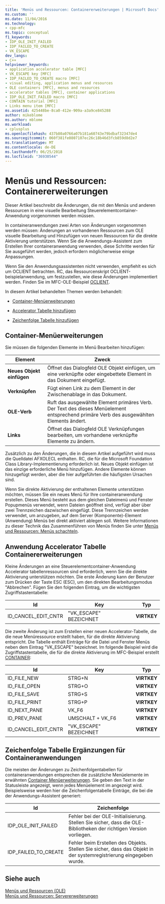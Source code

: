 ```yaml
---
title: 'Menüs und Ressourcen: Containererweiterungen | Microsoft Docs'
ms.custom: ''
ms.date: 11/04/2016
ms.technology:
- cpp-mfc
ms.topic: conceptual
f1_keywords:
- IDP_OLE_INIT_FAILED
- IDP_FAILED_TO_CREATE
- VK_ESCAPE
dev_langs:
- C++
helpviewer_keywords:
- application accelerator table [MFC]
- VK_ESCAPE key [MFC]
- IDP_FAILED_TO_CREATE macro [MFC]
- visual editing, application menus and resources
- OLE containers [MFC], menus and resources
- accelerator tables [MFC], container applications
- IDP_OLE_INIT_FAILED macro [MFC]
- CONTAIN tutorial [MFC]
- Links menu item [MFC]
ms.assetid: 425448be-8ca0-412e-909a-a3a9ce845288
author: mikeblome
ms.author: mblome
ms.workload:
- cplusplus
ms.openlocfilehash: 437b80a0766a07b181a60743e79bdbaf32347de4
ms.sourcegitcommit: 060f381fe0807107ec26c18b46d3fcb859d8d2e7
ms.translationtype: MT
ms.contentlocale: de-DE
ms.lasthandoff: 06/25/2018
ms.locfileid: "36930544"
---
```

# <a name="menus-and-resources-container-additions"></a>Menüs und Ressourcen: Containererweiterungen
Dieser Artikel beschreibt die Änderungen, die mit den Menüs und anderen Ressourcen in eine visuelle Bearbeitung Steuerelementcontainer-Anwendung vorgenommen werden müssen.  
  
 In containeranwendungen zwei Arten von Änderungen vorgenommen werden müssen: Änderungen an vorhandenen Ressourcen zum OLE visuelle Bearbeitung und Hinzufügen von neuen Ressourcen für die direkte Aktivierung unterstützen. Wenn Sie die Anwendungs-Assistent zum Erstellen Ihrer containeranwendung verwenden, diese Schritte werden für Sie ausgeführt werden, jedoch erfordern möglicherweise einige Anpassungen.  
  
 Wenn Sie den Anwendungsassistenten nicht verwenden, empfiehlt es sich um OCLIENT betrachten. RC, das Ressourcenskript OCLIENT-beispielanwendung, um festzustellen, wie diese Änderungen implementiert werden. Finden Sie im MFC-OLE-Beispiel [OCLIENT](../visual-cpp-samples.md).  
  
 In diesem Artikel behandelten Themen werden behandelt:  
  
-   [Container-Menüerweiterungen](#_core_container_menu_additions)  
  
-   [Accelerator Tabelle hinzufügen](#_core_container_application_accelerator_table_additions)  
  
-   [Zeichenfolge Tabelle hinzufügen](#_core_string_table_additions_for_container_applications)  
  
##  <a name="_core_container_menu_additions"></a> Container-Menüerweiterungen  
 Sie müssen die folgenden Elemente im Menü Bearbeiten hinzufügen:  
  
|Element|Zweck|  
|----------|-------------|  
|**Neues Objekt einfügen**|Öffnet das Dialogfeld OLE Objekt einfügen, um eine verknüpfte oder eingebettete Element in das Dokument eingefügt.|  
|**Verknüpfen**|Fügt einen Link zu dem Element in der Zwischenablage in das Dokument.|  
|**OLE-Verb**|Ruft das ausgewählte Element primäres Verb. Der Text des dieses Menüelement entsprechend primäre Verb des ausgewählten Elements ändert.|  
|**Links**|Öffnet das Dialogfeld OLE Verknüpfungen bearbeiten, um vorhandene verknüpfte Elemente zu ändern.|  
  
 Zusätzlich zu den Änderungen, die in diesem Artikel aufgeführt wird muss die Quelldatei AFXOLECL enthalten. RC, die für die Microsoft Foundation Class Library-Implementierung erforderlich ist. Neues Objekt einfügen ist das einzige erforderliche Menü hinzufügen. Andere Elemente können hinzugefügt werden, aber die hier aufgeführten die häufigsten Ursachen sind.  
  
 Wenn Sie direkte Aktivierung der enthaltenen Elemente unterstützen möchten, müssen Sie ein neues Menü für Ihre containeranwendung erstellen. Dieses Menü besteht aus dem gleichen Dateimenü und Fenster Popupmenüs verwendet, wenn Dateien geöffnet sind, verfügt aber über zwei Trennzeichen dazwischen eingefügt. Diese Trennzeichen werden verwendet, um anzugeben, auf dem Server (Komponente)-Element (Anwendung) Menüs bei direkt aktiviert ablegen soll. Weitere Informationen zu dieser Technik das Zusammenführen von Menüs finden Sie unter [Menüs und Ressourcen: Menüs schachteln](../mfc/menus-and-resources-menu-merging.md).  
  
##  <a name="_core_container_application_accelerator_table_additions"></a> Anwendung Accelerator Tabelle Containererweiterungen  
 Kleine Änderungen an eine Steuerelementcontainer-Anwendung Accelerator tabellenressourcen sind erforderlich, wenn Sie die direkte Aktivierung unterstützen möchten. Die erste Änderung kann der Benutzer zum Drücken der Taste ESC (ESC), um den direkten Bearbeitungsmodus "Abbrechen". Fügen Sie den folgenden Eintrag, um die wichtigsten Zugriffstastentabelle:  
  
|Id|Key|Typ|  
|--------|---------|----------|  
|ID_CANCEL_EDIT_CNTR|"VK_ESCAPE" BEZEICHNET|**VIRTKEY**|  
  
 Die zweite Änderung ist zum Erstellen einer neuen Accelerator-Tabelle, die die neue Menüressource erstellt haben, für die direkte Aktivierung entspricht. Die Tabelle enthält Einträge für die Datei und Fenster Menüs neben dem Eintrag "VK_ESCAPE" bezeichnet. Im folgende Beispiel wird die Zugriffstastentabelle, die für die direkte Aktivierung im MFC-Beispiel erstellt [CONTAINER](../visual-cpp-samples.md):  
  
|Id|Key|Typ|  
|--------|---------|----------|  
|ID_FILE_NEW|STRG+N|**VIRTKEY**|  
|ID_FILE_OPEN|STRG+O|**VIRTKEY**|  
|ID_FILE_SAVE|STRG+S|**VIRTKEY**|  
|ID_FILE_PRINT|STRG+P|**VIRTKEY**|  
|ID_NEXT_PANE|VK_F6|**VIRTKEY**|  
|ID_PREV_PANE|UMSCHALT + VK_F6|**VIRTKEY**|  
|ID_CANCEL_EDIT_CNTR|"VK_ESCAPE" BEZEICHNET|**VIRTKEY**|  
  
##  <a name="_core_string_table_additions_for_container_applications"></a> Zeichenfolge Tabelle Ergänzungen für Containeranwendungen  
 Die meisten der Änderungen zu Zeichenfolgentabellen für containeranwendungen entsprechen die zusätzliche Menüelemente im erwähnten [Container Menüerweiterungen](#_core_container_menu_additions). Sie geben den Text in der Statusleiste angezeigt, wenn jedes Menüelement im angezeigt wird. Beispielsweise werden hier die Zeichenfolgentabelle Einträge, die bei die der Anwendungs-Assistent generiert:  
  
|Id|Zeichenfolge|  
|--------|------------|  
|IDP_OLE_INIT_FAILED|Fehler bei der OLE-Initialisierung. Stellen Sie sicher, dass die OLE-Bibliotheken der richtigen Version vorliegen.|  
|IDP_FAILED_TO_CREATE|Fehler beim Erstellen des Objekts. Stellen Sie sicher, dass das Objekt in der systemregistrierung eingegeben wurde.|  
  
## <a name="see-also"></a>Siehe auch  
 [Menüs und Ressourcen (OLE)](../mfc/menus-and-resources-ole.md)   
 [Menüs und Ressourcen: Servererweiterungen](../mfc/menus-and-resources-server-additions.md)

